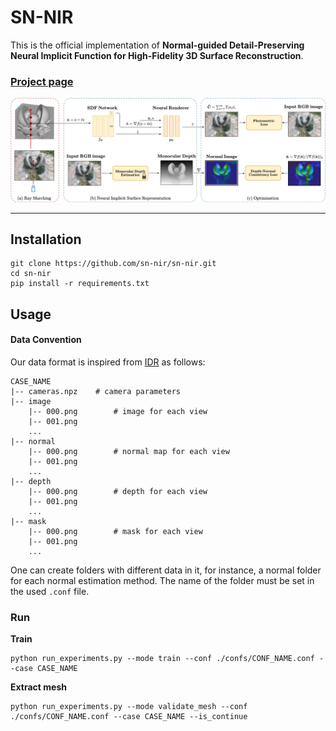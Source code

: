 # SN-NIR
This is the official implementation of **Normal-guided Detail-Preserving Neural Implicit Function for
High-Fidelity 3D Surface Reconstruction**.

### [Project page](https://sn-nir.github.io/)

<img src="assets/methodology_snnir.jpg">

----------------------------------------
## Installation

```shell
git clone https://github.com/sn-nir/sn-nir.git
cd sn-nir
pip install -r requirements.txt
```

## Usage

#### Data Convention

Our data format is inspired from [IDR](https://github.com/lioryariv/idr/blob/main/DATA_CONVENTION.md) as follows:
```
CASE_NAME
|-- cameras.npz    # camera parameters
|-- image
    |-- 000.png        # image for each view
    |-- 001.png
    ...
|-- normal
    |-- 000.png        # normal map for each view
    |-- 001.png
    ...
|-- depth
    |-- 000.png        # depth for each view
    |-- 001.png
    ...
|-- mask
    |-- 000.png        # mask for each view
    |-- 001.png
    ...
```

One can create folders with different data in it, for instance, a normal folder for each normal estimation method.
The name of the folder must be set in the used `.conf` file.

### Run

**Train**

```shell
python run_experiments.py --mode train --conf ./confs/CONF_NAME.conf --case CASE_NAME
```

**Extract mesh** 

```shell
python run_experiments.py --mode validate_mesh --conf ./confs/CONF_NAME.conf --case CASE_NAME --is_continue
```
